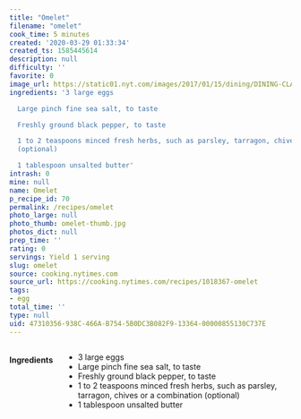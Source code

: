 ```yaml
---
title: "Omelet"
filename: "omelet"
cook_time: 5 minutes
created: '2020-03-29 01:33:34'
created_ts: 1585445614
description: null
difficulty: ''
favorite: 0
image_url: https://static01.nyt.com/images/2017/01/15/dining/DINING-CLASSICOMELET-2/DINING-CLASSICOMELET-2-videoHpMedium-v2.jpg
ingredients: '3 large eggs

  Large pinch fine sea salt, to taste

  Freshly ground black pepper, to taste

  1 to 2 teaspoons minced fresh herbs, such as parsley, tarragon, chives or a combination
  (optional)

  1 tablespoon unsalted butter'
intrash: 0
mine: null
name: Omelet
p_recipe_id: 70
permalink: /recipes/omelet
photo_large: null
photo_thumb: omelet-thumb.jpg
photos_dict: null
prep_time: ''
rating: 0
servings: Yield 1 serving
slug: omelet
source: cooking.nytimes.com
source_url: https://cooking.nytimes.com/recipes/1018367-omelet
tags:
- egg
total_time: ''
type: null
uid: 47310356-938C-466A-B754-5B0DC3B082F9-13364-00000855130C737E
---
```

<div class="large-8 medium-7 columns" id="writeup">	</div><!-- #writeup -->
</div><!-- #row-one -->
<div class="row" id="row-two">	<div class="medium-4 small-5 columns" id="ingredients"><h4>Ingredients</h4><div class="box box-ingredients content"><ul>
<li>3 large eggs</li>
<li>Large pinch fine sea salt, to taste</li>
<li>Freshly ground black pepper, to taste</li>
<li>1 to 2 teaspoons minced fresh herbs, such as parsley, tarragon, chives or a combination (optional)</li>
<li>1 tablespoon unsalted butter</li>
</ul>
</div>	</div>	<div class="medium-6 small-7 columns" id="directions">	</div>